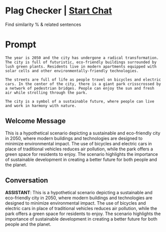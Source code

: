 

# Plag Checker | [Start Chat](https://gptcall.net/chat.html?data=%7B%22contact%22%3A%7B%22id%22%3A%223Wz2JIylINSz80DLTP3ap%22%2C%22flow%22%3Atrue%7D%7D)
Find similarity \% \& related sentences

# Prompt

```
The year is 2050 and the city has undergone a radical transformation. The city is full of futuristic, eco-friendly buildings surrounded by lush green plants. Residents live in modern apartments equipped with solar cells and other environmentally-friendly technologies.

The streets are full of life as people travel on bicycles and electric cars. In the center of the city, there is a giant park crisscrossed by a network of pedestrian bridges. People can enjoy the sun and fresh air while strolling through the park.

The city is a symbol of a sustainable future, where people can live and work in harmony with nature.
```

## Welcome Message
This is a hypothetical scenario depicting a sustainable and eco-friendly city in 2050, where modern buildings and technologies are designed to minimize environmental impact. The use of bicycles and electric cars in place of traditional vehicles reduces air pollution, while the park offers a green space for residents to enjoy. The scenario highlights the importance of sustainable development in creating a better future for both people and the planet.

## Conversation

**ASSISTANT**: This is a hypothetical scenario depicting a sustainable and eco-friendly city in 2050, where modern buildings and technologies are designed to minimize environmental impact. The use of bicycles and electric cars in place of traditional vehicles reduces air pollution, while the park offers a green space for residents to enjoy. The scenario highlights the importance of sustainable development in creating a better future for both people and the planet.

